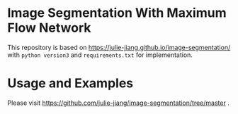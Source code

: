 # Image Segmentation With Maximum Flow Network

This repository is based on https://julie-jiang.github.io/image-segmentation/ with `python version3` and `requirements.txt` for implementation.


# Usage and Examples 

Please visit https://github.com/julie-jiang/image-segmentation/tree/master .


